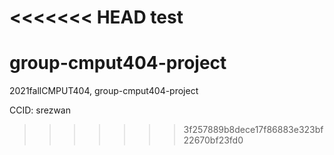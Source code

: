 <<<<<<< HEAD
test
=======
# group-cmput404-project
2021fallCMPUT404, group-cmput404-project

CCID: srezwan

>>>>>>> 3f257889b8dece17f86883e323bf22670bf23fd0
